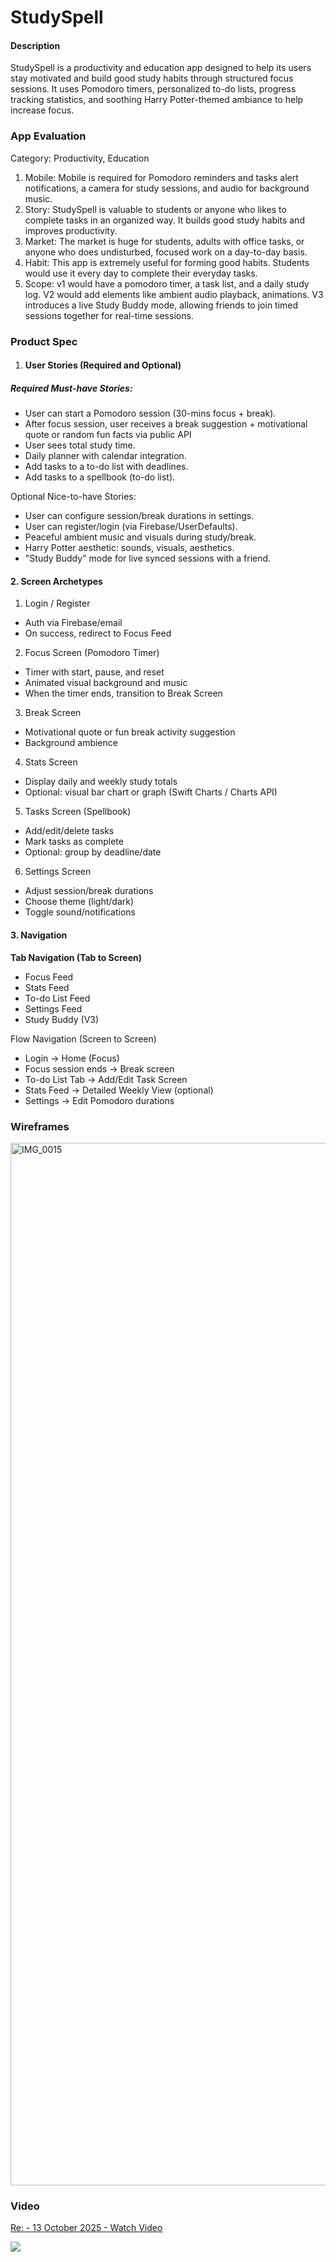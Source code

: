 
# StudySpell 

#### Description
StudySpell is a productivity and education app designed to help its users stay motivated and build good study habits through structured focus sessions. It uses Pomodoro timers, personalized to-do lists, progress tracking statistics, and soothing Harry Potter-themed ambiance to help increase focus. 

### App Evaluation
Category: Productivity, Education

1. Mobile: Mobile is required for Pomodoro reminders and tasks alert notifications, a camera for study sessions, and audio for background music.
2. Story: StudySpell is valuable to students or anyone who likes to complete tasks in an organized way. It builds good study habits and improves productivity.
3. Market: The market is huge for students, adults with office tasks, or anyone who does undisturbed, focused work on a day-to-day basis. 
4. Habit: This app is extremely useful for forming good habits. Students would use it every day to complete their everyday tasks. 
5. Scope: v1 would have a pomodoro timer, a task list, and a daily study log. V2 would add elements like ambient audio playback, animations. V3 introduces a live Study Buddy mode, allowing friends to join timed sessions together for real-time sessions.

### Product Spec
1. #### User Stories (Required and Optional)

##### Required Must-have Stories:
- User can start a Pomodoro session (30-mins focus + break).
- After focus session, user receives a break suggestion + motivational quote or random fun facts via public API
- User sees total study time.
- Daily planner with calendar integration.
- Add tasks to a to-do list with deadlines.
- Add tasks to a spellbook (to-do list).

Optional Nice-to-have Stories:
- User can configure session/break durations in settings.
- User can register/login (via Firebase/UserDefaults).
- Peaceful ambient music and visuals during study/break.
- Harry Potter aesthetic: sounds, visuals, aesthetics.
- "Study Buddy" mode for live synced sessions with a friend.

 
#### 2. Screen Archetypes

1. Login / Register
- Auth via Firebase/email
- On success, redirect to Focus Feed

2. Focus Screen (Pomodoro Timer)
- Timer with start, pause, and reset
- Animated visual background and music
- When the timer ends, transition to Break Screen


3. Break Screen
- Motivational quote or fun break activity suggestion
- Background ambience 

4. Stats Screen
- Display daily and weekly study totals
- Optional: visual bar chart or graph (Swift Charts / Charts API)

5. Tasks Screen (Spellbook)
- Add/edit/delete tasks
- Mark tasks as complete
- Optional: group by deadline/date

6. Settings Screen
- Adjust session/break durations
- Choose theme (light/dark)
- Toggle sound/notifications


#### 3. Navigation

**Tab Navigation (Tab to Screen)**

- Focus Feed
- Stats Feed
- To-do List Feed
- Settings Feed
- Study Buddy (V3)




Flow Navigation (Screen to Screen)

- Login → Home (Focus)
- Focus session ends → Break screen
- To-do List Tab → Add/Edit Task Screen
- Stats Feed -> Detailed Weekly View (optional)
- Settings → Edit Pomodoro durations



###  Wireframes
<img width="2388" height="1668" alt="IMG_0015" src="https://github.com/user-attachments/assets/a672e1b0-aac5-4fb6-84d6-47290883a485" />



### Video
<div>
    <a href="https://www.loom.com/share/4b3023a7f1bf48d1b7e712a6a27476a0">
      <p>Re:  - 13 October 2025 - Watch Video</p>
    </a>
    <a href="https://www.loom.com/share/4b3023a7f1bf48d1b7e712a6a27476a0">
      <img style="max-width:300px;" src="https://cdn.loom.com/sessions/thumbnails/4b3023a7f1bf48d1b7e712a6a27476a0-4bd73bcfc38aaec8-full-play.gif">
    </a>
  </div>




